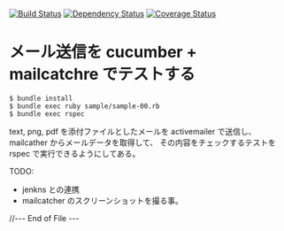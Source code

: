 
[![Build Status](https://travis-ci.org/katoy/mailer.png?branch=master)](https://travis-ci.org/katoy/mailer)
[![Dependency Status](https://gemnasium.com/katoy/mailer.png)](https://gemnasium.com/katoy/mailer)
[![Coverage Status](https://coveralls.io/repos/katoy/mailer/badge.png?branch=master)](https://coveralls.io/r/katoy/mailer?branch=master)

# メール送信を  cucumber + mailcatchre でテストする

    $ bundle install
    $ bundle exec ruby sample/sample-00.rb
    $ bundle exec rspec

text, png, pdf を添付ファイルとしたメールを activemailer で送信し、 mailcather からメールデータを取得して、
その内容をチェックするテストを rspec で実行できるようにしてある。

TODO:

- jenkns との連携
- mailcatcher のスクリーンショットを撮る事。

//--- End of File ---

